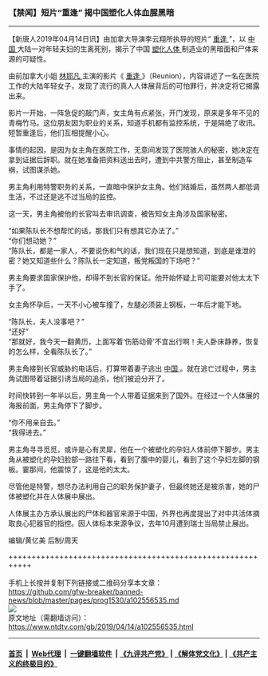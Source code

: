 ### 【禁闻】短片“重逢” 揭中国塑化人体血腥黑暗
------------------------

<div class="post_content" itemprop="articleBody">
 <p>
  【新唐人2019年04月14日讯】由加拿大导演李云翔所执导的短片“
  <a href="https://www.ntdtv.com/gb/重逢.htm">
   重逢
  </a>
  ”，以
  <a href="https://www.ntdtv.com/gb/中国.htm">
   中国
  </a>
  大陆一对年轻夫妇的生离死别，揭示了中国
  <a href="https://www.ntdtv.com/gb/塑化人体.htm">
   塑化人体
  </a>
  制造业的黑暗面和尸体来源的可疑性。
 </p>
 <p>
  由前加拿大小姐
  <a href="https://www.ntdtv.com/gb/林耶凡.htm">
   林耶凡
  </a>
  主演的影片《
  <a href="https://www.ntdtv.com/gb/重逢.htm">
   重逢
  </a>
  》（Reunion），内容讲述了一名在医院工作的大陆年轻女子，发现了流行的真人人体展背后的可怕罪行，并决定将它揭露出来。
 </p>
 <p>
  影片一开始，一阵急促的敲门声，女主角有点紧张，开门发现，原来是多年不见的青梅竹马。这位朋友因为职业的关系，知道手机都有监控系统，于是隔绝了收讯。短暂重逢后，他们互相提醒小心。
 </p>
 <p>
  事情的起因，是因为女主角在医院工作，无意间发现了医院骇人的秘密，她决定在拿到证据后辞职。就在她准备把资料送出去时，遭到中共警方阻止，甚至制造车祸，试图谋杀她。
 </p>
 <p>
  男主角利用特警职务的关系，一直暗中保护女主角。他们结婚后，虽然两人都低调生活，不过还是逃不过当局的监控。
 </p>
 <p>
  这一天，男主角被他的长官叫去审讯调查，被告知女主角涉及国家秘密。
 </p>
 <p>
  “如果陈队长不想帮忙的话，那我们只有想其它办法了。”
  <br/>
  “你们想动她？”
  <br/>
  “陈队长，都是一家人，不要说伤和气的话，我们现在只是想知道，到底是谁泄的密？她又知道些什么？陈队长一定知道，叛党叛国的下场吧？”
 </p>
 <p>
  男主角要求国家保护他，却得不到长官的保证。他开始怀疑上司可能要对他太太下手了。
 </p>
 <p>
  女主角怀孕后，一天不小心被车撞了，左腿必须装上钢板，一年后才能下地。
 </p>
 <p>
  “陈队长，夫人没事吧？”
  <br/>
  “还好”
  <br/>
  “那就好，我今天一翻黄历，上面写着‘伤筋动骨’不宜出行啊！夫人卧床静养，恢复的怎么样，全看陈队长了。”
 </p>
 <p>
  男主角接到长官威胁的电话后，打算带着妻子逃出
  <a href="https://www.ntdtv.com/gb/中国.htm">
   中国
  </a>
  。就在逃亡过程中，男主角试图带着证据引诱当局的追杀，他们被迫分开了。
 </p>
 <p>
  时间快转到一年半以后，男主角一个人带着证据来到了国外。在经过一个人体展的海报前面，男主角停下了脚步。
 </p>
 <p>
  “你不用亲自去。”
  <br/>
  “我得进去。”
 </p>
 <p>
  男主角寻寻觅觅，或许是心有灵犀，他在一个被塑化的孕妇人体前停下脚步。男主角从被塑化的孕妇脸部一路往下看，看到了腹中的婴儿，看到了这个孕妇左脚的钢板。霎那间，他震惊了，这是他的太太。
 </p>
 <p>
  尽管他是特警，想尽办法利用自己的职务保护妻子，但最终她还是被杀害，她的尸体被塑化并在人体展中展出。
 </p>
 <p>
  人体展主办方承认展出的尸体和器官来源于中国，外界也再度提出了对中共活体摘取良心犯器官的指控。因人体标本来源争议，去年10月遭到瑞士当局禁止展出。
 </p>
 <p>
  编辑/黄亿美 后制/周天
 </p>
 <p>
 </p>
 <div class="single_ad">
 </div>
</div>

+++++++++++++++++++++++++++++++++++++++++++++++++++++++++++<br/><br/>
手机上长按并复制下列链接或二维码分享本文章：<br/>
https://github.com/gfw-breaker/banned-news/blob/master/pages/prog1530/a102556535.md <br/>
<a href='https://github.com/gfw-breaker/banned-news/blob/master/pages/prog1530/a102556535.md'><img src='https://github.com/gfw-breaker/banned-news/blob/master/pages/prog1530/a102556535.md.png'/></a> <br/>
原文地址（需翻墙访问）：https://www.ntdtv.com/gb/2019/04/14/a102556535.html


------------------------
#### [首页](https://github.com/gfw-breaker/banned-news/blob/master/README.md) &nbsp;|&nbsp; [Web代理](https://github.com/labour-camp/helloworld) &nbsp;|&nbsp; [一键翻墙软件](https://github.com/gfw-breaker/nogfw/blob/master/README.md) &nbsp;| [《九评共产党》](https://github.com/gfw-breaker/9ping.md/blob/master/README.md#九评之一评共产党是什么) | [《解体党文化》](https://github.com/gfw-breaker/jtdwh.md/blob/master/README.md) | [《共产主义的终极目的》](https://github.com/gfw-breaker/gczydzjmd.md/blob/master/README.md)


